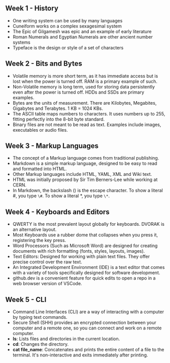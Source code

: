 ## Week 1 - History
- One writing system can be used by many languages
- Cuneiform works on a complex sexagesimal system
- The Epic of Gilgamesh was epic and an example of early literature
- Roman Numerals and Egyptian Numerals are other ancient number systems
- Typeface is the design or style of a set of characters
## Week 2 - Bits and Bytes
- Volatile memory is more short term, as it has immediate access but is lost when the power is turned off. RAM is a primary example of such.
- Non-Volatile memory is long term, used for storing data persistently even after the power is turned off. HDDs and SSDs are primary examples.
- Bytes are the units of measurement. There are Kilobytes, Megabites, Gigabytes and Terabytes. 1 KB = 1024 KBs.
- The ASCII table maps numbers to characters. It uses numbers up to 255, fitting perfectly into the 8-bit byte standard.
- Binary files are not meant to be read as text. Examples include images, executables or audio files.
## Week 3 - Markup Languages
- The concept of a Markup language comes from traditional publishing.
- Markdown is a simple markup language, designed to be easy to read and formatted into HTML.
- Other Markup languages include HTML, YAML, XML and Wiki text.
- HTML was initially proposed by Sir Tim Berners-Lee while working at CERN.
- In Markdown, the backslash (\) is the escape character. To show a literal #, you type `\#`. To show a literal *, you type `\*`.
## Week 4 - Keyboards and Editors
- QWERTY is the most prevalent layout globally for keyboards. DVORAK is an alternative layout.
- Most Keyboards use a rubber dome that collapses when you press it, registering the key press.
- Word Processors (Such as Microsoft Word) are designed for creating documents with rich formatting (fonts, styles, layouts, images).
- Text Editors: Designed for working with plain text files. They offer precise control over the raw text.
- An Integrated Development Environment (IDE) is a text editor that comes with a variety of tools specifically designed for software development.
- github.dev is a convenient feature for quick edits to open a repo in a web browser version of VSCode.
## Week 5 - CLI
- Command Line Interfaces (CLI) are a way of interacting with a computer by typing text commands.
- Secure Shell (SHH) provides an encrypted connection between your computer and a remote one, so you can connect and work on a remote computer.
- **ls**: Lists files and directories in the current location.
- **cd**: Changes the directory.
- **cat file_name**: Concatenates and prints the entire content of a file to the terminal. It's non-interactive and exits immediately after printing.
